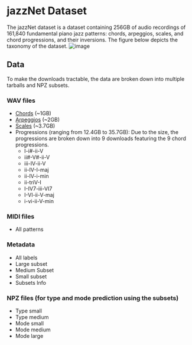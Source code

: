 # jazzNet Dataset
The jazzNet dataset is a dataset containing 256GB of audio recordings of 161,840 fundamental piano jazz patterns: chords, arpeggios, scales, and chord progressions, and their inversions. The figure below depicts the taxonomy of the dataset. 
![image](https://user-images.githubusercontent.com/16122125/171737773-beefb793-0653-4d30-8c7b-179db3eb73b3.png)

## Data
To make the downloads tractable, the data are broken down into multiple tarballs and NPZ subsets.

### WAV files
* [Chords](https://tosiron.com/jazznet/dataset/wav/chords.tar.gz) (~1GB)
* [Arpeggios](https://tosiron.com/jazznet/dataset/wav/arpeggios.tar.gz) (~2GB)
* [Scales](https://tosiron.com/jazznet/dataset/wav/scales.tar.gz) (~3.7GB)
* Progressions (ranging from 12.4GB to 35.7GB): Due to the size, the progressions are broken down into 9 downloads featuring the 9 chord progressions.
  * I-i#-ii-V
  * ii#-V#-ii-V
  * iii-IV-ii-V
  * ii-IV-I-maj
  * ii-IV-i-min
  * ii-triV-I
  * I-IV7-iii-VI7
  * I-VI-ii-V-maj
  * i-vi-ii-V-min

### MIDI files
* All patterns

### Metadata
* All labels
* Large subset
* Medium Subset
* Small subset
* Subsets Info

### NPZ files (for type and mode prediction using the subsets)
* Type small
* Type medium
* Mode small
* Mode medium
* Mode large
